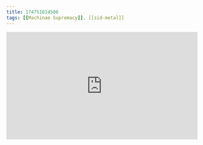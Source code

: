 ```yaml
---
title: 174751014506
tags: [[Machinae Supremacy]], [[sid-metal]]
---
```

<iframe allow="accelerometer; autoplay; clipboard-write; encrypted-media; gyroscope; picture-in-picture" allowfullscreen="" frameborder="0" height="281" id="youtube_iframe" src="https://www.youtube.com/embed/cwNrtNSk3Nw?feature=oembed&amp;enablejsapi=1&amp;origin=https://safe.txmblr.com&amp;wmode=opaque" width="500"></iframe>